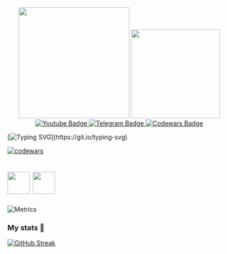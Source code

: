 <div id="header" align="center">
  <img src="https://media.giphy.com/media/c0Jwn0I22a3XHgPaft/giphy.gif" width="250"/>
  <img src='https://user-images.githubusercontent.com/5713670/87202985-820dcb80-c2b6-11ea-9f56-7ec461c497c3.gif' width='200'>
</div>

<div id="badges" align="center">
  <a href="https://www.youtube.com/channel/UCFh5BcYbfJFMRhE7cUf6cUA">
    <img src="https://img.shields.io/badge/YouTube-red?style=for-the-badge&logo=youtube&logoColor=white" alt="Youtube Badge"/>
  </a>
  <a href="https://t.me/Om1cr0ne">
    <img src="https://img.shields.io/badge/Telegram-blue?style=for-the-badge&logo=telegram&logoColor=white" alt="Telegram Badge"/>
  </a>
  <a href="https://www.codewars.com/users/Om1cr0ne">
    <img src="https://img.shields.io/badge/Codewars-red?style=for-the-badge&logo=Codewars&logoColor=white" alt="Codewars Badge"/>
  </a>
</div>

<div id="badges" align="center">
  <img src="https://komarev.com/ghpvc/?username=Om1cr0ne&style=for-the-badge&color=blue" alt=""/>
</div>

<p align="center">

[![Typing SVG](https://readme-typing-svg.herokuapp.com?color=%2336BCF7&lines=Hi+there!)](https://git.io/typing-svg)

[![codewars](https://www.codewars.com/users/Om1cr0ne/badges/large)](https://www.codewars.com/users/Kottoamatsukami)   
<h1>
  <img src="https://seeklogo.com/images/P/pytorch-logo-84F95D0AF5-seeklogo.com.png", width=50>
  <img src="https://seeklogo.com/images/P/python-logo-A32636CAA3-seeklogo.com.png", width=50>
</h1>


![Metrics](https://metrics.lecoq.io/Om1cr0ne?template=classic&isocalendar=1&languages=1&lines=1&achievements=1&projects=0&code=1&fortune=1&people=1&base=header%2C%20activity%2C%20community%2C%20repositories%2C%20metadata&base.indepth=false&base.hireable=false&base.skip=false&isocalendar=false&isocalendar.duration=full-year&languages=false&languages.limit=8&languages.threshold=0%25&languages.other=false&languages.colors=github&languages.sections=most-used&languages.indepth=false&languages.analysis.timeout=15&languages.analysis.timeout.repositories=7.5&languages.categories=markup%2C%20programming&languages.recent.categories=markup%2C%20programming&languages.recent.load=300&languages.recent.days=14&lines=false&lines.sections=base&lines.repositories.limit=4&lines.history.limit=1&people=false&people.limit=24&people.identicons=false&people.identicons.hide=false&people.size=28&people.types=followers%2C%20following&people.shuffle=false&achievements=false&achievements.threshold=C&achievements.secrets=true&achievements.display=detailed&achievements.limit=0&code=false&code.lines=12&code.load=400&code.days=3&code.visibility=public&projects=false&projects.limit=4&projects.descriptions=false&fortune=false&config.timezone=Europe%2FMoscow)


### My stats :hugs:
[![GitHub Streak](http://github-readme-streak-stats.herokuapp.com?user=Om1cr0ne&theme=dark&background=000000)](https://git.io/streak-stats)
<br>

